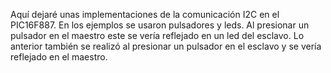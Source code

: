Aquí dejaré unas implementaciones de la comunicación I2C en el PIC16F887.
En los ejemplos se usaron pulsadores y leds. Al presionar un pulsador en el maestro este se vería reflejado en un led del
esclavo. Lo anterior también se realizó al presionar un pulsador en el esclavo y se vería reflejado en el maestro.

